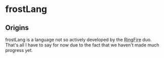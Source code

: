 frostLang
=========

Origins
-------

frostLang is a language not so actively developed by the <abbr title="RingMaster and Ath0rus">RingFire</abbr> duo. That's all I have to say for now due to the fact that we haven't made much progress yet.
